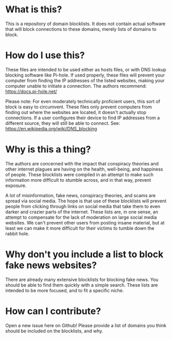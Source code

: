 # What is this?
This is a repository of domain blocklists. It does not contain actual software that will block connections to these domains, merely lists of domains to block.

# How do I use this?
These files are intended to be used either as hosts files, or with DNS lookup blocking software like Pi-hole. If used properly, these files will prevent your computer from finding the IP addresses of the listed websites, making your computer unable to initiate a connection. The authors recommend: https://docs.pi-hole.net/

Please note: For even moderately technically proficient users, this sort of block is easy to circumvent. These files only prevent computers from finding out where the websites are located, it doesn't actually stop connections. If a user configures their device to find IP addresses from a different source, they will still be able to connect. See: https://en.wikipedia.org/wiki/DNS_blocking

# Why is this a thing?
The authors are concerned with the impact that conspiracy theories and other internet plagues are having on the health, well-being, and happiness of people. These blocklists were compiled in an attempt to make such information more difficult to stumble across, and in that way, prevent exposure. 

A lot of misinformation, fake news, conspiracy theories, and scams are spread via social media. The hope is that use of these blocklists will prevent people from clicking through links on social media that take them to even darker and crazier parts of the internet. These lists are, in one sense, an attempt to compensate for the lack of moderation on large social media websites. We can't prevent other users from posting insane material, but at least we can make it more difficult for their victims to tumble down the rabbit hole.

# Why don't you include a list to block fake news websites?
There are already many extensive blocklists for blocking fake news. You should be able to find them quickly with a simple search. These lists are intended to be more focused, and to fit a specific niche.

# How can I contribute?
Open a new issue here on Github! Please provide a list of domains you think should be included on the blocklists, and why.
